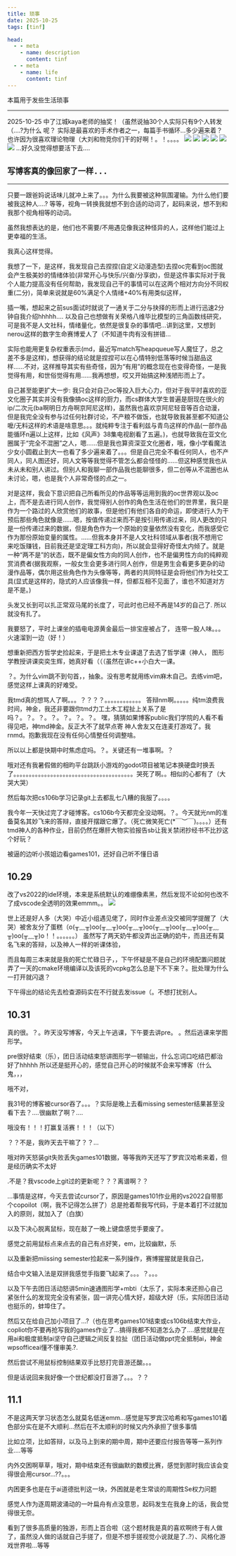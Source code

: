 ```yaml
---
title: 琐事
date: 2025-10-25
tags: [tinf]

head:
  - - meta
    - name: description
      content: tinf
  - - meta
    - name: life
      content: tinf
---
```


本篇用于发些生活琐事

---

2025-10-25
中了江城kaya老师的抽奖！（虽然说抽30个人实际只有9个人转发（....?为什么 呢？
实际是最喜欢的手术作者之一，每篇手书循环...多少遍来着？也许因为很喜欢理论物理（大刘和物竞你们干的好啊！。！。。。。
![](/00098F064C3C512EC59BCE9F7167EC3C.webp)
![](/44A4856D4A41659657F772183AB53F81.webp)
![](/9CFBB3D99C3601057BE2861A90D22A9C.webp)
![](/4378289539A4E0CF1D3ED575B376115A.webp)
![](/73DC4B4298C67ED3E40C11722EC733FC.webp)
![](/DD05D7A1C43ABD65FB0D2BA603FBD9FC.webp)
...好久没觉得想要活下去....

## `写博客真的像回家了一样...`

---
只要一跟爸妈说话味儿就冲上来了。。。为什么我要被这种氛围灌输。为什么他们要被我这种人....?
等等，视角一转换我就想不到合适的动词了，起码来说，想不到和我那个视角相等的动词。

虽然我想表达的是，他们也不需要/不用遇见像我这种怪异的人，这样他们能过上更幸福的生活。

我真心这样觉得。


我想了一下，是这样，我发现自己去捏捏(自定义动漫造型)去捏oc完看到oc图就会产生极美妙的情绪体验(非常开心与快乐/兴奋/分享欲)，但是这件事实际对于我个人能力提高没有任何帮助，我发现自己干的事情可以在这两个相对方向分不同权重(二分)，简单来说就是60%满足个人情绪+40%有用类似这样，


插一嘴，想起来之前sus面试时就说了一通关于二分与抉择的形而上进行迅速2分钟自我介绍hhhhh....
以及自己也想做有关荣格八维毕比模型的三角函数线研究，可是我不是人文社科，情绪量化，依然是很复杂的事情吧...讲到这里，又想到nerou这样的数字生命赛博爱人了（不知道牛肉有没有拼错...



实际也能用更复杂权重表示(md，最近写match写heapqueue写人魔怔了，总之差不多是这样)，想获得的结论就是捏捏可以在心情特别低落等时候当甜品这样……不对，这样推导其实有些奇怪，因为“有用”的概念现在也变得奇怪，一是我觉得有用，和世俗觉得有用……我再想想，哎又开始搞这种浅陋形而上了。

自己甚至能更扩大一步: 我只会对自己oc等投入巨大心力，但对于我平时喜欢的亚文化圈子其实并没有我像搞oc这样的厨力，而cs群体大学生普遍是厨现在很火的ip/二次元(ba啊明日方舟啊京阿尼这样)，虽然我也喜欢京阿尼轻音等百合动漫，但是我完全没有参与过任何社群讨论，不产粮不做饭，也就导致我甚至都不知道公嚒/无料这样的术语是啥意思。。。就纯粹专注于看利兹与青鸟这样的作品(一部作品能循环n遍以上这样，比如《风声》38集电视剧看了五遍。)，也就导致我在亚文化圈属于“完全不混圈”之人，嗯……但是我也算资深亚文化圈者，哦，像小学看魔法少女小圆截止到大一也看了多少遍来着了。。。但是自己完全不看任何同人，也不产同人，同人图还好，同人文等等我觉得不管怎么都会怪怪的……但这种感觉我也从未从未和别人讲过。但别人和我聊一部作品我也能聊很多，但二创等从不混圈也从未讨论，嗯，也是我个人非常奇怪的点之一。

对是这样，我会下意识把自己所看所见的作品等等运用到我的oc世界观以及oc上，而不是去进行同人创作，我觉得别人创作的角色生活在他们的世界里，我只是作为一个路过的人欣赏他们的故事，但是他们有他们各自的命运，即使进行人为干预后那些角色就像是……嗯，按值传递过来而不是按引用传递过来，同人更改的只是一份传递过来的数据，但是角色作为一个原始的变量依然没有变化，而我感受它作为那份原始变量的属性。……但我本身并不是人文社科领域从事者(我不想用它来吃饭赚钱，目前我还是坚定理工科方向)，所以就会显得好奇怪太内倾了。就是一种“两不是”的状态，既不是偏女性方向的同人创作，也不是偏男性方向的纯粹观赏消费者(据我观察，一般女生会更多进行同人创作，但是男生会看更多更杂的动漫作品等，偶尔用这些角色作为头像等等，两者的共同特征是会将他们作为社交工具(显式是这样的，隐式的人应该像我一样，但都互相不见面了，谁也不知道对方是不是。)


头发又长到可以扎正常双马尾的长度了，可此时也已经不再是14岁的自己了.
所以就没有扎了。


我要怒了，平时上课坐的插电电源黄金最后一排宝座被占了，
连带一股人味。。。火速溜到一边（好！）


想重新把西方哲学史捡起来，于是把土木专业课退了去选了哲学课（神人，
图形学教授讲课奕奕生辉，她真好看（（（虽然在讲c++小白大一课。


？。为什么vim跳不到句首，，抽象。没有思考就用练vim麻木自己。去练vim吧，感觉这样上课真的好难受。


我tmd真的想骂人了啊。。。？？？？。。。。。。。。。。。。
答辩nm啊。。。。。纯tm浪费我时间，神金，我还非要跟你tmd力工土木工程扯上关系了是吗？。？。？。？。？。？。？。
嘿，猜猜如果博客public我们学院的人看不看得见吧，神tmd神金。反正大不了就早点寄
神人舍友又在连麦打游戏了。我rnmd。抱歉我现在没有任何心情整任何调整啥。


所以以上都是快期中时焦虑症吗。？。关键还有一堆事啊。？


哦对还有我暑假做的相昀平台跳跃小游戏的godot项目被笔记本换硬盘时换丢了。。。。。。。。。。。。。。。。。。。。。。。。。。。。。。。。。。。。。。。哭死了啊。。相似的心都有了（大哭大哭）

然后每次把cs106b学习记录git上去都乱七八糟的我服了。。。。


我今年一天快过完了才碰博客。cs106b今天都完全没动啊。？。今天就光nm的准备莫名其妙飞来的答辩，直接开摆跟它爆了。（死亡微笑死亡(*￣︶￣)。。。。）还有tmd神人的各种作业，目前仍然在爆肝大物实验报告sb让我关禁闭抄经书不比抄这个好玩？


被逼的边听小孩姐边看games101，还好自己听不懂日语


## 10.29
改了vs2022的ide环境，本来是系统默认的难绷像素黑，然后发现不论如何也改不了成vscode全透明的效果emmm。。
![](/image2.webp)


世上还是好人多（大哭）中近小组遇见佬了，同时作业差点没交被同学提醒了（大哭）被舍友分了蛋糕（o(╥﹏╥)oo(╥﹏╥)oo(╥﹏╥)oo(╥﹏╥)oo(╥﹏╥)oo(╥﹏╥)oo(╥﹏╥)o！！。。。。。。）
虽然写了两天奶牛都没弄出正确的奶牛，而且还有莫名飞来的答辩，以及神人一样的听课体验，


而且每周三本来就是我的死亡忙碌日子，，下午怀疑是不是自己的环境配置问题就弄了一天的cmake环境编译以及该死的vcpkg怎么总是下不下来？。批处理为什么一打开就闪退？


下午得出的结论先去检查源码实在不行就去发issue（。不想打扰别人。


## 10.31
真的很。？。昨天没写博客，今天上午逃课，下午要去讲pre。
。然后逃课来学图形学。



pre很好结束（乐），团日活动结束怒讲图形学一顿输出，什么忘词口吃结巴都治好了hhhhh
所以还是挺开心的，感觉自己开心的时候就不会来写博客（什么鬼，，，


哦不对，


我31号的博客被cursor吞了。。。？实际是晚上去看missing semester结果甚至没看下去？....很幽默了啊？....


哦没有！！！打赢复活赛！！！（以下）


？？不是，我昨天去干嘛了？？...


哦对昨天怒装git失败丢失games101数据，等等我昨天还写了罗宾汉哈希来着，但是经历确实不太好


.不是？我vscode上git过的更新呢？？？离谱啊？？


...事情是这样，今天去尝试cursor了，原因是games101作业用的vs2022自带那个copoilot（啊，我不记得怎么拼了）总是抢着帮我写代码，于是本着打不过就加入的原则，就加入了（白旗）


以及下决心脱离鼠标，现在敲了一晚上键盘感觉手要废了。


感觉之前用鼠标点来点去的自己有点好笑，em，比较幽默，乐


以及重新把miissing semester捡起来一系列操作，赛博猩猩就是我自己，


结合中文输入法是双拼我感觉手指要飞起来了。。。？。。。


以及下午去团日活动怒讲5min速通图形学+mbti（太乐了，实际本来还担心自己紧张什么的发现完全没有紧张，固一讲完心情大好，超级大好（乐，实际团日活动也挺乐的，蚌埠住了。


然后又在给自己加小项目了...?（也在思考games101结束或cs106b结束大作业，copliot你不要再抢写我的games作业了...搞得我都不知道怎么办了....感觉就是在用ai和极度抵制ai坚守自己逻辑之间反复拉扯（团日活动做ppt完全抵制ai，神金wpsofficeai懂不懂审美.?.

然后尝试不用鼠标控制结果双手比怒打完音游还酸。。。


但是话说回来我好像一个世纪都没打音游了。。。？？


## 11.1
不是这两天学习状态怎么就莫名低迷emm...感觉是写罗宾汉哈希和写games101着色部分实在是不大顺利...然后在不太顺利的时候又内外承担了很多事情


比如立项，比如答辩，以及马上到来的期中周，期中还要应付报告等等一系列作业....等等


内外交困啊草草，哦对，期中结束还有很幽默的数模比赛，感觉到那时我应该会变得很会用cursor...??。。。


内困更多也是在于ai道德批判这一块，外困就是老生常谈的周期性Se权力问题


感觉人作为逐周期波涌动的一叶扁舟有点没意思，起码发生在我身上的话，我会觉得很无奈。


看到了很多高质量的独游，形而上百合啦（这个题材我是真的喜欢啊终于有人做了，虽然没人做的话就自己手搓了，但是不想手搓视觉小说就是了..?）、风格化游戏世界啦...等等